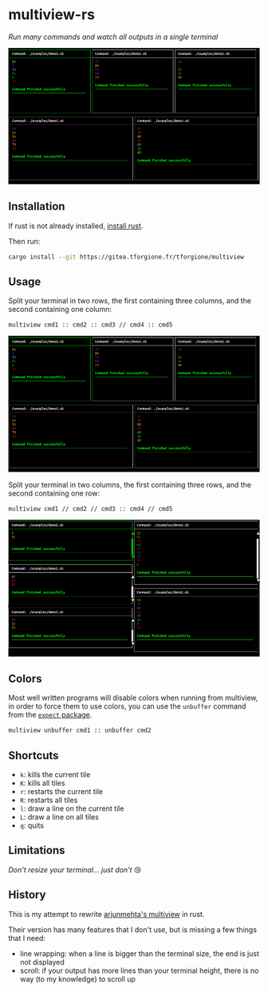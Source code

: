 # multiview-rs

*Run many commands and watch all outputs in a single terminal*

![multiview preview](/screenshots/row-major.png)

## Installation

If rust is not already installed, [install rust](https://www.rust-lang.org/tools/install).

Then run:

```sh
cargo install --git https://gitea.tforgione.fr/tforgione/multiview
```

## Usage

Split your terminal in two rows, the first containing three columns, and the second containing one column:
```sh
multiview cmd1 :: cmd2 :: cmd3 // cmd4 :: cmd5
```

![multiview row major preview](/screenshots/row-major.png)

Split your terminal in two columns, the first containing three rows, and the second containing one row:
```sh
multiview cmd1 // cmd2 // cmd3 :: cmd4 // cmd5
```

![multiview col major preview](/screenshots/col-major.png)

## Colors

Most well written programs will disable colors when running from multiview, in order to force them to use colors, you
can use the `unbuffer` command from the [`expect` package](https://packages.ubuntu.com/search?keywords=expect).

```sh
multiview unbuffer cmd1 :: unbuffer cmd2
```

## Shortcuts

  - `k`: kills the current tile
  - `K`: kills all tiles
  - `r`: restarts the current tile
  - `R`: restarts all tiles
  - `l`: draw a line on the current tile
  - `L`: draw a line on all tiles
  - `q`: quits

## Limitations

*Don't resize your terminal... just don't* :cry:

## History

This is my attempt to rewrite [arjunmehta's multiview](https://github.com/arjunmehta/multiview) in rust.

Their version has many features that I don't use, but is missing a few things that I need:
  - line wrapping: when a line is bigger than the terminal size, the end is just not displayed
  - scroll: if your output has more lines than your terminal height, there is no way (to my knowledge) to scroll up


